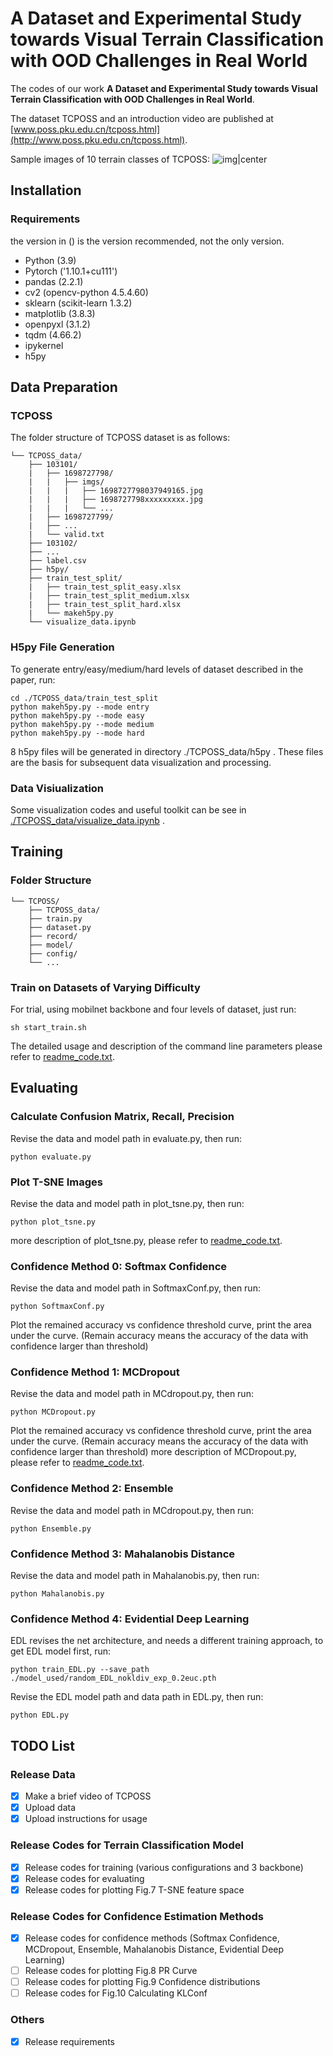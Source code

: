 # A Dataset and Experimental Study towards Visual Terrain Classification with OOD Challenges in Real World
The codes of our work **A Dataset and Experimental Study towards Visual Terrain Classification with OOD Challenges in Real World**.

The dataset TCPOSS and an introduction video are published at [www.poss.pku.edu.cn/tcposs.html](http://www.poss.pku.edu.cn/tcposs.html).

Sample images of 10 terrain classes of TCPOSS:
![img|center](./img_exm/fig3.png)
## Installation

### Requirements

the version in () is the version recommended, not the only version.
- Python (3.9)
- Pytorch ('1.10.1+cu111')
- pandas (2.2.1)
- cv2 (opencv-python 4.5.4.60)
- sklearn (scikit-learn 1.3.2)
- matplotlib (3.8.3)
- openpyxl (3.1.2)
- tqdm (4.66.2)
- ipykernel
- h5py
 
## Data Preparation

### TCPOSS
The folder structure of TCPOSS dataset is as follows:
```
└── TCPOSS_data/
    ├── 103101/ 
    |   ├── 1698727798/
    |   |   ├── imgs/
    |   |   |   ├── 1698727798037949165.jpg
    |   |   |   ├── 1698727798xxxxxxxxx.jpg
    |   |   |   └── ...
    |   ├── 1698727799/
    |   ├── ...
    |   └── valid.txt
    ├── 103102/
    ├── ...
    ├── label.csv
    ├── h5py/
    ├── train_test_split/
    |   ├── train_test_split_easy.xlsx
    |   ├── train_test_split_medium.xlsx
    |   ├── train_test_split_hard.xlsx  
    |   └── makeh5py.py
    └── visualize_data.ipynb
```

### H5py File Generation
To generate entry/easy/medium/hard levels of dataset described in the paper, run:
```
cd ./TCPOSS_data/train_test_split
python makeh5py.py --mode entry
python makeh5py.py --mode easy
python makeh5py.py --mode medium
python makeh5py.py --mode hard
```
8 h5py files will be generated in directory ./TCPOSS_data/h5py . These files are the basis for subsequent data visualization and processing.

### Data Visiualization
Some visualization codes and useful toolkit can be see in [./TCPOSS_data/visualize_data.ipynb](./bak/visualize_data.ipynb) .

## Training

### Folder Structure
```
└── TCPOSS/
    ├── TCPOSS_data/
    ├── train.py
    ├── dataset.py
    ├── record/
    ├── model/
    ├── config/
    └── ...
```

### Train on Datasets of Varying Difficulty 
For trial, using mobilnet backbone and four levels of dataset, just run:

```
sh start_train.sh
```

The detailed usage and description of the command line parameters please refer to [readme_code.txt](./readme_code.txt).

## Evaluating

### Calculate Confusion Matrix, Recall, Precision
Revise the data and model path in evaluate.py, then run:
```
python evaluate.py
```

### Plot T-SNE Images
Revise the data and model path in plot_tsne.py, then run:
```
python plot_tsne.py
```
more description of plot_tsne.py, please refer to [readme_code.txt](./readme_code.txt).

### Confidence Method 0: Softmax Confidence
Revise the data and model path in SoftmaxConf.py, then run:
```
python SoftmaxConf.py
```
Plot the remained accuracy vs confidence threshold curve, print the area under the curve. (Remain accuracy means the accuracy of the data with confidence larger than threshold)

### Confidence Method 1: MCDropout
Revise the data and model path in MCdropout.py, then run:
```
python MCDropout.py
```
Plot the remained accuracy vs confidence threshold curve, print the area under the curve. (Remain accuracy means the accuracy of the data with confidence larger than threshold)
more description of MCDropout.py, please refer to [readme_code.txt](./readme_code.txt).

### Confidence Method 2: Ensemble
Revise the data and model path in MCdropout.py, then run:
```
python Ensemble.py
```

### Confidence Method 3: Mahalanobis Distance
Revise the data and model path in Mahalanobis.py, then run:
```
python Mahalanobis.py
```

### Confidence Method 4: Evidential Deep Learning
EDL revises the net architecture, and needs a different training approach, to get EDL model first, run:
```
python train_EDL.py --save_path ./model_used/random_EDL_nokldiv_exp_0.2euc.pth
```
Revise the EDL model path and data path in EDL.py, then run:
```
python EDL.py 
```

## TODO List
### Release Data
- [x] Make a brief video of TCPOSS
- [x] Upload data 
- [x] Upload instructions for usage

### Release Codes for Terrain Classification Model
- [x] Release codes for training (various configurations and 3 backbone)
- [x] Release codes for evaluating
- [x] Release codes for plotting Fig.7 T-SNE feature space

### Release Codes for Confidence Estimation Methods
- [x] Release codes for confidence methods (Softmax Confidence, MCDropout, Ensemble, Mahalanobis Distance, Evidential Deep Learning)
- [ ] Release codes for plotting Fig.8 PR Curve
- [ ] Release codes for plotting Fig.9 Confidence distributions
- [ ] Release codes for Fig.10 Calculating KLConf

### Others
- [x] Release requirements
